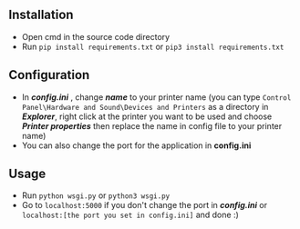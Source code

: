 ## Installation
 * Open cmd in the source code directory
 * Run `pip install requirements.txt` or `pip3 install requirements.txt`

## Configuration

 * In _**config.ini**_ , change _**name**_ to your printer name (you can type `Control Panel\Hardware and Sound\Devices and Printers` as a directory in _**Explorer**_, right click at the printer you want to be used and choose _**Printer properties**_ then replace the name in config file to your printer name)
 * You can also change the port for the application in **config.ini**

## Usage

 * Run `python wsgi.py` or `python3 wsgi.py`
 * Go to `localhost:5000` if you don't change the port in _**config.ini**_ or `localhost:[the port you set in config.ini]` and done :)

